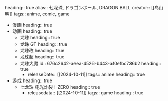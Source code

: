 heading:: true
alias:: 七龙珠, ドラゴンボール, DRAGON BALL
creator:: [[鸟山明]]
tags:: anime, comic, game

- 漫画
  heading:: true
- 动画
  heading:: true
	- 龙珠
	  heading:: true
	- 龙珠 GT
	  heading:: true
	- 龙珠改
	  heading:: true
	- 龙珠超
	  heading:: true
	- 龙珠大魔
	  id:: 676c2642-aeea-4526-b443-af0efbc736b2
	  heading:: true
		- releaseDate:: [[2024-10-11]]
		  tags:: anime
		  heading:: true
- 游戏
  heading:: true
	- 七龙珠 电光炸裂！ZERO
	  heading:: true
		- releasedata:: [[2024-10-11]]
		  tags:: game
		  heading:: true